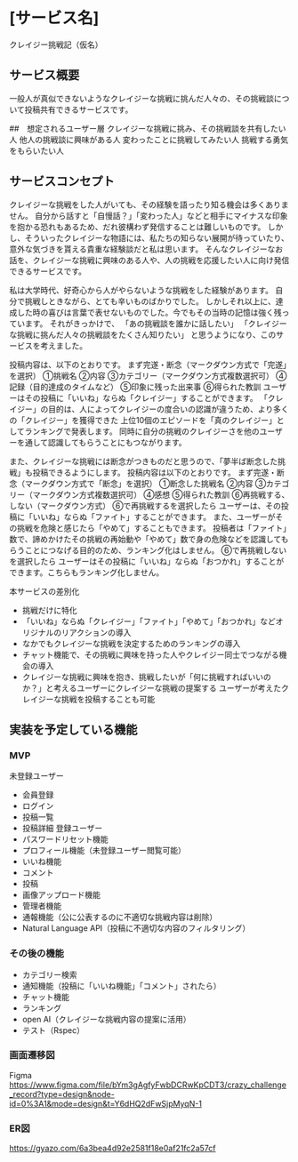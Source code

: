 # [サービス名]
クレイジー挑戦記（仮名）

## サービス概要
一般人が真似できないようなクレイジーな挑戦に挑んだ人々の、その挑戦談について投稿共有できるサービスです。

##　想定されるユーザー層
クレイジーな挑戦に挑み、その挑戦談を共有したい人
他人の挑戦談に興味がある人
変わったことに挑戦してみたい人
挑戦する勇気をもらいたい人

## サービスコンセプト
クレイジーな挑戦をした人がいても、その経験を語ったり知る機会は多くありません。
自分から話すと「自慢話？」「変わった人」などと相手にマイナスな印象を抱かる恐れもあるため、だれ彼構わず発信することは難しいものです。
しかし、そういったクレイジーな物語には、私たちの知らない展開が待っていたり、意外な気づきを貰える貴重な経験談だと私は思います。
そんなクレイジーなお話を、クレイジーな挑戦に興味のある人や、人の挑戦を応援したい人に向け発信できるサービスです。

私は大学時代、好奇心から人がやらないような挑戦をした経験があります。
自分で挑戦しときながら、とても辛いものばかりでした。
しかしそれ以上に、達成した時の喜びは言葉で表せないものでした。今でもその当時の記憶は強く残っています。
それがきっかけで、
「あの挑戦談を誰かに話したい」
「クレイジーな挑戦に挑んだ人々の挑戦談をたくさん知りたい」
と思うようになり、このサービスを考えました。

投稿内容は、以下のとおりです。
  まず完遂・断念（マークダウン方式で「完遂」を選択）
  ①挑戦名
  ②内容
  ③カテゴリー（マークダウン方式複数選択可）
  ④記録（目的達成のタイムなど）
  ⑤印象に残った出来事
  ⑥得られた教訓
ユーザーはその投稿に「いいね」ならぬ「クレイジー」することができます。
「クレイジー」の目的は、人によってクレイジーの度合いの認識が違うため、より多くの「クレイジー」を獲得できた
上位10個のエピソードを「真のクレイジー」としてランキングで発表します。
同時に自分の挑戦のクレイジーさを他のユーザーを通して認識してもらうことにもつながります。

また、クレイジーな挑戦には断念がつきものだと思うので、「夢半ば断念した挑戦」も投稿できるようにします。
投稿内容は以下のとおりです。
  まず完遂・断念（マークダウン方式で「断念」を選択）
  ①断念した挑戦名
  ②内容
  ③カテゴリー（マークダウン方式複数選択可）
  ④感想
  ⑤得られた教訓
  ⑥再挑戦する、しない（マークダウン方式）
⑥で再挑戦するを選択したら
ユーザーは、その投稿に「いいね」ならぬ「ファイト」することができます。
また、ユーザーがその挑戦を危険と感じたら「やめて」することもできます。
投稿者は「ファイト」数で、諦めかけたその挑戦の再始動や「やめて」数で身の危険などを認識してもらうことにつなげる目的のため、ランキング化はしません。
⑥で再挑戦しないを選択したら
ユーザーはその投稿に「いいね」ならぬ「おつかれ」することができます。こちらもランキング化しません。

本サービスの差別化
* 挑戦だけに特化
* 「いいね」ならぬ「クレイジー」「ファイト」「やめて」「おつかれ」などオリジナルのリアクションの導入
* なかでもクレイジーな挑戦を決定するためのランキングの導入
* チャット機能で、その挑戦に興味を持った人やクレイジー同士でつながる機会の導入
* クレイジーな挑戦に興味を抱き、挑戦したいが「何に挑戦すればいいのか？」と考えるユーザーにクレイジーな挑戦の提案する
  ユーザーが考えたクレイジーな挑戦を投稿することも可能

## 実装を予定している機能
### MVP
未登録ユーザー
* 会員登録
* ログイン
* 投稿一覧
* 投稿詳細
登録ユーザー
* パスワードリセット機能
* プロフィール機能（未登録ユーザー閲覧可能）
* いいね機能
* コメント
* 投稿
* 画像アップロード機能
* 管理者機能
* 通報機能（公に公表するのに不適切な挑戦内容は削除）
* Natural Language API（投稿に不適切な内容のフィルタリング）

### その後の機能
* カテゴリー検索
* 通知機能（投稿に「いいね機能」「コメント」されたら）
* チャット機能
* ランキング
* open AI（クレイジーな挑戦内容の提案に活用）
* テスト（Rspec）

### 画面遷移図
Figma
https://www.figma.com/file/bYm3gAgfyFwbDCRwKpCDT3/crazy_challenge_record?type=design&node-id=0%3A1&mode=design&t=Y6dHQ2dFwSjpMyqN-1

### ER図
https://gyazo.com/6a3bea4d92e2581f18e0af21fc2a57cf